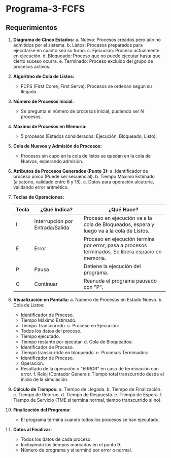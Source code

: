 # Programa-3-FCFS


## Requerimientos

1. **Diagrama de Cinco Estados:**
   a. Nuevo: Procesos creados pero aún no admitidos por el sistema.
   b. Listos: Procesos preparados para ejecutarse en cuanto sea su turno.
   c. Ejecución: Proceso actualmente en ejecución.
   d. Bloqueado: Proceso que no puede ejecutar hasta que cierto suceso ocurra.
   e. Terminado: Proceso excluido del grupo de procesos activos.

2. **Algoritmo de Cola de Listos:**
   - FCFS (First Come, First Serve): Procesos se ordenan según su llegada.

3. **Número de Procesos Inicial:**
   - Se pregunta el número de procesos inicial, pudiendo ser N procesos.

4. **Máximo de Procesos en Memoria:**
   - 5 procesos (Estados considerados: Ejecución, Bloqueado, Listo).

5. **Cola de Nuevos y Admisión de Procesos:**
   - Procesos sin cupo en la cola de listos se quedan en la cola de Nuevos, esperando admisión.

6. **Atributos de Procesos Generados (Punto 3):**
   a. Identificador de proceso único (Puede ser secuencial).
   b. Tiempo Máximo Estimado (aleatorio, validado entre 6 y 18).
   c. Datos para operación aleatoria, validando error aritmético.

7. **Teclas de Operaciones:**

   | Tecla | ¿Qué Indica?                             | ¿Qué Hace?                                                  |
   |-------|------------------------------------------|------------------------------------------------------------|
   | I     | Interrupción por Entrada/Salida          | Proceso en ejecución va a la cola de Bloqueados, espera y luego va a la cola de Listos. |
   | E     | Error                                    | Proceso en ejecución termina por error, pasa a procesos terminados. Se libera espacio en memoria. |
   | P     | Pausa                                    | Detiene la ejecución del programa.                           |
   | C     | Continuar                                | Reanuda el programa pausado con "P".                         |

8. **Visualización en Pantalla:**
   a. Número de Procesos en Estado Nuevo.
   b. Cola de Listos:
      - Identificador de Proceso.
      - Tiempo Máximo Estimado.
      - Tiempo Transcurrido.
   c. Proceso en Ejecución:
      - Todos los datos del proceso.
      - Tiempo ejecutado.
      - Tiempo restante por ejecutar.
   d. Cola de Bloqueados:
      - Identificador de Proceso.
      - Tiempo transcurrido en bloqueado.
   e. Procesos Terminados:
      - Identificador de Proceso.
      - Operación.
      - Resultado de la operación o "ERROR" en caso de terminación con error.
   f. Reloj (Contador General): Tiempo total transcurrido desde el inicio de la simulación.

9. **Cálculo de Tiempos:**
   a. Tiempo de Llegada.
   b. Tiempo de Finalización.
   c. Tiempo de Retorno.
   d. Tiempo de Respuesta.
   e. Tiempo de Espera.
   f. Tiempo de Servicio (TME si termina normal, tiempo transcurrido si no).

10. **Finalización del Programa:**
    - El programa termina cuando todos los procesos se han ejecutado.

11. **Datos al Finalizar:**
    - Todos los datos de cada proceso.
    - Incluyendo los tiempos marcados en el punto 9.
    - Número de programa y si terminó por error o normal.
